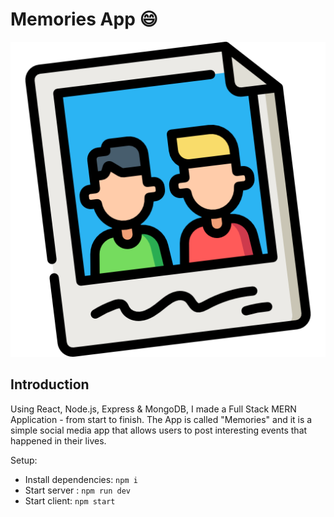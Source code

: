 # Memories App 😄

<div align="center">
<img src="https://github.com/Vibhukumar10/memories/blob/6b5432477d9e0bf9cb2d8245f47e65584dfaa7c1/client/public/memories.png" />
</div>

## Introduction

Using React, Node.js, Express & MongoDB, I made a Full Stack MERN Application - from start to finish. The App is called "Memories" and it is a simple social media app that allows users to post interesting events that happened in their lives.

Setup:

-   Install dependencies: `npm i`
-   Start server : `npm run dev`
-   Start client: `npm start`
